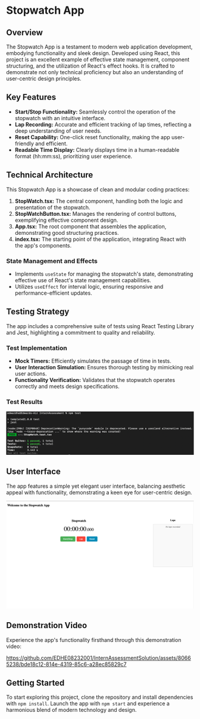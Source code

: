 # Stopwatch App

## Overview
The Stopwatch App is a testament to modern web application development, embodying functionality and sleek design. Developed using React, this project is an excellent example of effective state management, component structuring, and the utilization of React's effect hooks. It is crafted to demonstrate not only technical proficiency but also an understanding of user-centric design principles.

## Key Features
- **Start/Stop Functionality:** Seamlessly control the operation of the stopwatch with an intuitive interface.
- **Lap Recording:** Accurate and efficient tracking of lap times, reflecting a deep understanding of user needs.
- **Reset Capability:** One-click reset functionality, making the app user-friendly and efficient.
- **Readable Time Display:** Clearly displays time in a human-readable format (hh:mm:ss), prioritizing user experience.

## Technical Architecture
This Stopwatch App is a showcase of clean and modular coding practices:

1. **StopWatch.tsx:** The central component, handling both the logic and presentation of the stopwatch.
2. **StopWatchButton.tsx:** Manages the rendering of control buttons, exemplifying effective component design.
3. **App.tsx:** The root component that assembles the application, demonstrating good structuring practices.
4. **index.tsx:** The starting point of the application, integrating React with the app's components.

### State Management and Effects
- Implements `useState` for managing the stopwatch's state, demonstrating effective use of React's state management capabilities.
- Utilizes `useEffect` for interval logic, ensuring responsive and performance-efficient updates.

## Testing Strategy
The app includes a comprehensive suite of tests using React Testing Library and Jest, highlighting a commitment to quality and reliability.

### Test Implementation
- **Mock Timers:** Efficiently simulates the passage of time in tests.
- **User Interaction Simulation:** Ensures thorough testing by mimicking real user actions.
- **Functionality Verification:** Validates that the stopwatch operates correctly and meets design specifications.

### Test Results
![Test Results](./test_results/test.png)

## User Interface
The app features a simple yet elegant user interface, balancing aesthetic appeal with functionality, demonstrating a keen eye for user-centric design.

![Stopwatch Interface](./images/stopwatchInterface.png)


## Demonstration Video
Experience the app's functionality firsthand through this demonstration video:

https://github.com/EDHE08232001/InternAssessmentSolution/assets/80665238/bde18c12-814e-4319-85c6-a28ec85829c7


## Getting Started
To start exploring this project, clone the repository and install dependencies with `npm install`. Launch the app with `npm start` and experience a harmonious blend of modern technology and design.